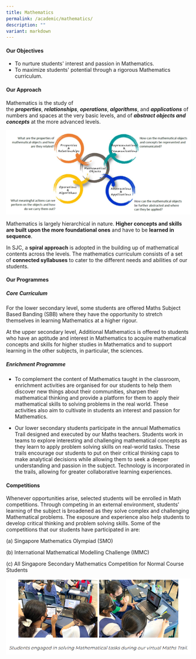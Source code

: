 ```yaml
---
title: Mathematics
permalink: /academic/mathematics/
description: ""
variant: markdown
---
```

#### **Our Objectives**


*   To nurture students' interest and passion in Mathematics.
*   To maximize students' potential through a rigorous Mathematics curriculum.

#### **Our Approach**


Mathematics is the study of the **_properties_**, **_relationships_**, **_operations_**, **_algorithms_**, and **_applications_** of numbers and spaces at the very basic levels, and of **_abstract objects and concepts_** at the more advanced levels.  

![](/images/Curriculum/Mathematics/M1.png)

Mathematics is largely hierarchical in nature. **Higher concepts and skills are built upon the more foundational ones** and have to be **learned in sequence**.

  

In SJC, a **spiral approach** is adopted in the building up of mathematical contents across the levels. The mathematics curriculum consists of a set of **connected syllabuses** to cater to the different needs and abilities of our students.

#### **Our Programmes**


##### **Core Curriculum**

For the lower secondary level, some students are offered Maths Subject Based Banding (SBB) where they have the opportunity to stretch themselves in learning Mathematics at a higher rigour. 

  
At the upper secondary level, Additional Mathematics is offered to students who have an aptitude and interest in Mathematics to acquire mathematical concepts and skills for higher studies in Mathematics and to support learning in the other subjects, in particular, the sciences.

 ##### **Enrichment Programme**

*   To complement the content of Mathematics taught in the classroom, enrichment activities are organised for our students to help them discover new things about their communities, sharpen their mathematical thinking and provide a platform for them to apply their mathematical skills to solving problems in the real world. These activities also aim to cultivate in students an interest and passion for Mathematics.

*   Our lower secondary students participate in the annual Mathematics Trail designed and executed by our Maths teachers. Students work in teams to explore interesting and challenging mathematical concepts as they learn to apply problem solving skills on real-world tasks. These trails encourage our students to put on their critical thinking caps to make analytical decisions while allowing them to seek a deeper understanding and passion in the subject. Technology is incorporated in the trails, allowing for greater collaborative learning experiences.

#### **Competitions**

Whenever opportunities arise, selected students will be enrolled in Math competitions. Through competing in an external environment, students’ learning of the subject is broadened as they solve complex and challenging Mathematical problems. The exposure and experience also help students to develop critical thinking and problem solving skills. Some of the competitions that our students have participated in are:

(a) Singapore Mathematics Olympiad (SMO)

(b) International Mathematical Modelling Challenge (IMMC)

(c) All Singapore Secondary Mathematics Competition for Normal Course Students

![](/images/Curriculum/Mathematics/M2.png)